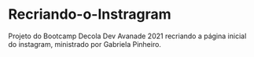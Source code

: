 # Recriando-o-Instragram
Projeto do Bootcamp Decola Dev Avanade 2021 recriando a página inicial do instagram, ministrado por Gabriela Pinheiro.
